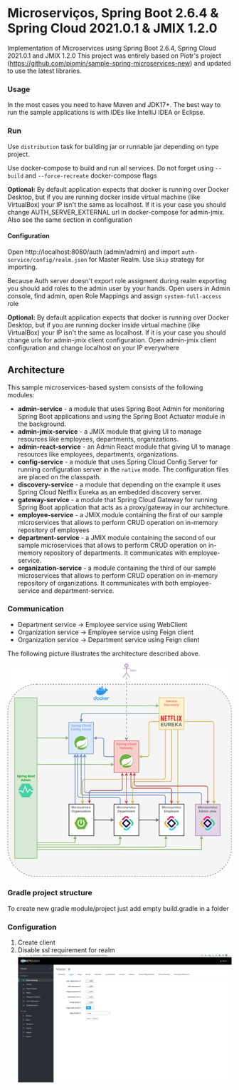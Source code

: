 # Microserviços, Spring Boot 2.6.4 & Spring Cloud 2021.0.1 & JMIX 1.2.0

Implementation of Microservices using Spring Boot 2.6.4, Spring Cloud 2021.0.1 and JMIX 1.2.0
This project was entirely based on Piotr's project (https://github.com/piomin/sample-spring-microservices-new)
and updated to use the latest libraries.

### Usage

In the most cases you need to have Maven and JDK17+. The best way to run the sample
applications is with IDEs like IntelliJ IDEA or Eclipse.

### Run

Use `distribution` task for building jar or runnable jar depending on type project.

Use docker-compose to build and run all services. Do not forget using `--build` 
and `--force-recreate` docker-compose flags

**Optional:** By default application expects that docker is running over Docker Desktop, but if you are 
running docker inside virtual machine (like VirtualBox) your IP isn't the same as localhost. If it is your
case you should change AUTH_SERVER_EXTERNAL url in docker-compose for admin-jmix. Also see the same section
in configuration

#### Configuration

Open http://localhost:8080/auth (admin/admin) and import `auth-service/config/realm.json` for Master Realm.
Use `Skip` strategy for importing.

Because Auth server doesn't export role assigment during realm exporting you should add roles to the admin
user by your hands. Open users in Admin console, find admin, open Role Mappings and assign `system-full-access`
role

**Optional:** By default application expects that docker is running over Docker Desktop, but if you are
running docker inside virtual machine (like VirtualBox) your IP isn't the same as localhost. If it is your
case you should change urls for admin-jmix client configuration. Open admin-jmix client configuration and 
change localhost on your IP everywhere

## Architecture

This sample microservices-based system consists of the following modules:

- **admin-service** - a module that uses Spring Boot Admin for monitoring Spring Boot applications and using the Spring Boot Actuator module in the background.
- **admin-jmix-service** - a JMIX module that giving UI to manage resources like employees, departments, organizations.
- **admin-react-service** - an Admin React module that giving UI to manage resources like employees, departments, organizations.
- **config-service** - a module that uses Spring Cloud Config Server for running configuration server in the `native` mode. The configuration files are placed on the classpath.
- **discovery-service** - a module that depending on the example it uses Spring Cloud Netflix Eureka as an embedded discovery server.
- **gateway-service** - a module that Spring Cloud Gateway for running Spring Boot application that acts as a proxy/gateway in our architecture.
- **employee-service** - a JMIX module containing the first of our sample microservices that allows to perform CRUD operation on in-memory repository of employees
- **department-service** - a JMIX module containing the second of our sample microservices that allows to perform CRUD operation on in-memory repository of departments. It communicates with employee-service.
- **organization-service** - a module containing the third of our sample microservices that allows to perform CRUD operation on in-memory repository of organizations. It communicates with both employee-service and department-service.

### Communication

- Department service -> Employee service using WebClient
- Organization service -> Employee service using Feign client
- Organization service -> Department service using Feign client

The following picture illustrates the architecture described above.

![Architecture](https://github.com/ikuchmin/jmix-microservice/raw/master/assets/img/architecture.png)


### Gradle project structure

To create new gradle module/project just add empty build.gradle in a folder


### Configuration

1. Create client
2. Disable ssl requirement for realm
   ![KeyCloakRequireSsl](https://github.com/ikuchmin/jmix-microservice/raw/master/assets/img/keycloak_require_ssl.png)